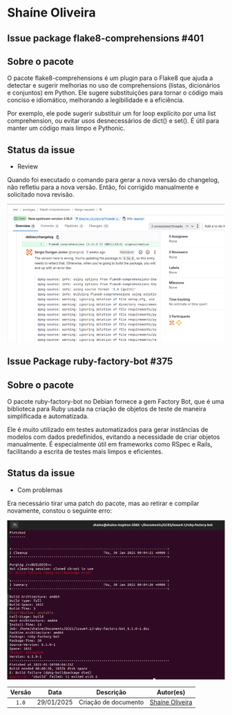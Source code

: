 # Shaíne Oliveira

## Issue package flake8-comprehensions #401

## Sobre o pacote

O pacote flake8-comprehensions é um plugin para o Flake8 que ajuda a detectar e sugerir melhorias no uso de comprehensions (listas, dicionários e conjuntos) em Python. Ele sugere substituições para tornar o código mais conciso e idiomático, melhorando a legibilidade e a eficiência.

Por exemplo, ele pode sugerir substituir um for loop explícito por uma list comprehension, ou evitar usos desnecessários de dict() e set(). É útil para manter um código mais limpo e Pythonic.

## Status da issue

- Review

Quando foi executado o comando para gerar a nova versão do changelog, não refletiu para a nova versão. Então, foi corrigido manualmente e solicitado nova revisão.

![Issue 401](../img/sprint4.png)

## Issue Package ruby-factory-bot #375

## Sobre o pacote

O pacote ruby-factory-bot no Debian fornece a gem Factory Bot, que é uma biblioteca para Ruby usada na criação de objetos de teste de maneira simplificada e automatizada.

Ele é muito utilizado em testes automatizados para gerar instâncias de modelos com dados predefinidos, evitando a necessidade de criar objetos manualmente. É especialmente útil em frameworks como RSpec e Rails, facilitando a escrita de testes mais limpos e eficientes.

## Status da issue

- Com problemas

Era necessário tirar uma patch do pacote, mas ao retirar e compilar novamente, constou o seguinte erro:

![Issue 375](../img/erro4-shaine.png)


| Versão |    Data    |         Descrição          |  Autor(es)  |
| :----: | :--------: | :------------------------: | :---------: |
| `1.0`  | 29/01/2025 | Criação de documento | [Shaíne Oliveira](https://github.com/ShaineOliveira) |